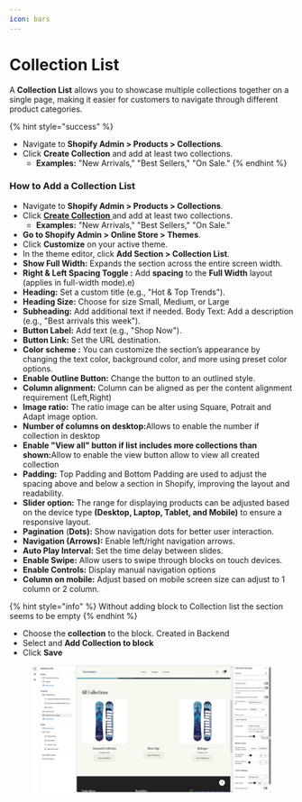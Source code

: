 ```yaml
---
icon: bars
---
```


# Collection List

A **Collection List** allows you to showcase multiple collections together on a single page, making it easier for customers to navigate through different product categories.

{% hint style="success" %}
* Navigate to **Shopify Admin > Products > Collections**.
* Click **Create Collection** and add at least two collections.
  * **Examples:** "New Arrivals," "Best Sellers," "On Sale."
{% endhint %}

### **How to Add a Collection List**

* Navigate to **Shopify Admin > Products > Collections**.
* Click [**Create Collection** ](creating-collections.md)and add at least two collections.
  * **Examples:** "New Arrivals," "Best Sellers," "On Sale."
* **Go to Shopify Admin > Online Store > Themes**.
* Click **Customize** on your active theme.
* In the theme editor, click **Add Section > Collection List**.
* **Show Full Width:** Expands the section across the entire screen width.
* **Right & Left Spacing Toggle :** Add **spacing** to the **Full Width** layout (applies  in full-width mode).e)
* **Heading:** Set a custom title (e.g., "Hot & Top Trends").&#x20;
* **Heading Size:** Choose for size Small, Medium, or Large&#x20;
* **Subheading:** Add additional text if needed. Body Text: Add a description (e.g., "Best arrivals this week").&#x20;
* **Button Label:** Add text (e.g., "Shop Now").
* &#x20;**Button Link:** Set the URL destination.&#x20;
* &#x20;**Color scheme :** You can customize the section’s appearance by changing the text color, background color, and more using preset color options.
* &#x20;**Enable Outline Button:** Change the button to an outlined style.&#x20;
* **Column alignment:** Column can be aligned as per the content alignment requirement (Left,Right)
* **Image ratio:** The ratio image can be alter using Square, Potrait and Adapt image option.
* **Number of columns on desktop:**&#x41;llows to enable the number if collection in desktop
* &#x20;**Enable "View all" button if list includes more collections than shown:**&#x41;llow to enable the view button allow to view all created collection
* **Padding:** Top Padding and Bottom Padding are used to adjust the spacing above and below a section in Shopify, improving the layout and readability.
* **Slider option:** The range for displaying products can be adjusted based on the device type **(Desktop, Laptop, Tablet, and Mobile)** to ensure a responsive layout.
* &#x20;**Pagination** (**Dots):** Show navigation dots for better user interaction.&#x20;
* **Navigation (Arrows):** Enable left/right navigation arrows.
* &#x20;**Auto Play Interval:** Set the time delay between slides.
* &#x20;**Enable Swipe:** Allow users to swipe through blocks on touch devices.
* &#x20;**Enable Controls:** Display manual navigation options
* &#x20;**Column on mobile:** Adjust based on mobile screen size can adjust to 1 column or 2 column.

{% hint style="info" %}
Without adding block to Collection list the section seems to be empty
{% endhint %}

* Choose the **collection** to the block. Created in Backend
* Select and **Add Collection to block**
* Click **Save**



<figure><img src="../.gitbook/assets/collection-list-Page.jpg" alt=""><figcaption></figcaption></figure>
